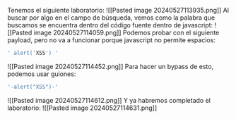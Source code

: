 Tenemos el siguiente laboratorio:
![[Pasted image 20240527113935.png]]
Al buscar por algo en el campo de búsqueda, vemos como la palabra que buscamos se encuentra dentro del código fuente dentro de javascript:
![[Pasted image 20240527114059.png]]
Podemos probar con el siguiente payload, pero no va a funcionar porque javascript no permite espacios:
```bash
' alert('XSS') '
```
![[Pasted image 20240527114452.png]]
Para hacer un bypass de esto, podemos usar guiones:
```bash
'-alert("XSS")-'
```
![[Pasted image 20240527114612.png]]
Y ya habremos completado el laboratorio:
![[Pasted image 20240527114631.png]]
